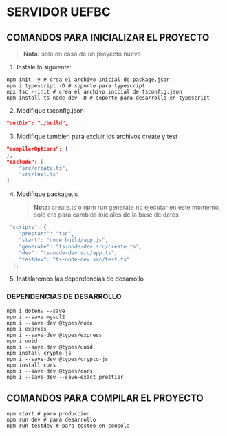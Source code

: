 # SERVIDOR UEFBC

## COMANDOS PARA INICIALIZAR EL PROYECTO

> **Nota:** solo en caso de un proyecto nuevo

1. Instale lo siguiente:

```shell
npm init -y # crea el archivo inicial de package.json
npm i typescript -D # soporte para typescript
npx tsc --init # crea el archivo inicial de tsconfig.json
npm install ts-node-dev -D # soporte para desarrollo en typescript
```

2. Modifique tsconfig.json

```json
"outDir": "./build",
```

3. Modifique tambien para excluir los archivos create y test

```json
"compilerOptions": {
},
"exclude": [
    "src/create.ts",
    "src/test.ts"
]
```

4. Modifique package.js
   > **Nota:** create.ts o npm run generate no ejecutar en este momento, solo era para cambios iniciales de la base de datos

```js
 "scripts": {
    "prestart": "tsc",
    "start": "node build/app.js",
    "generate": "ts-node-dev src/create.ts",
    "dev": "ts-node-dev src/app.ts",
    "testdev": "ts-node-dev src/test.ts"
  },
```

5. Instalaremos las dependencias de desarrollo

### DEPENDENCIAS DE DESARROLLO

```shell
npm i dotenv --save
npm i --save mysql2
npm i --save-dev @types/node
npm i express
npm i --save-dev @types/express
npm i uuid
npm i --save-dev @types/uuid
npm install crypto-js
npm i --save-dev @types/crypto-js
npm install cors
npm i --save-dev @types/cors
npm i --save-dev --save-exact prettier

```

## COMANDOS PARA COMPILAR EL PROYECTO

```shell
npm start # para produccion
npm run dev # para desarrollo
npm run testdev # para testeo en consola

```

